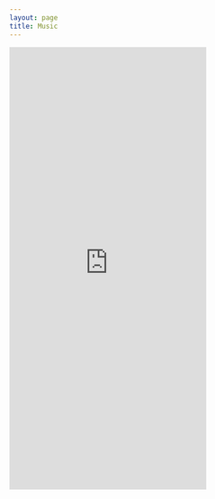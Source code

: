 ```yaml
---
layout: page
title: Music
---
```


<iframe style="border: 0; width: 350px; height: 786px;" src="https://bandcamp.com/EmbeddedPlayer/album=2969628933/size=large/bgcol=ffffff/linkcol=333333/transparent=true/" seamless><a href="https://jaymaloney.bandcamp.com/album/signals-strengths">Signals &amp; Strengths by Jay Maloney</a></iframe>
